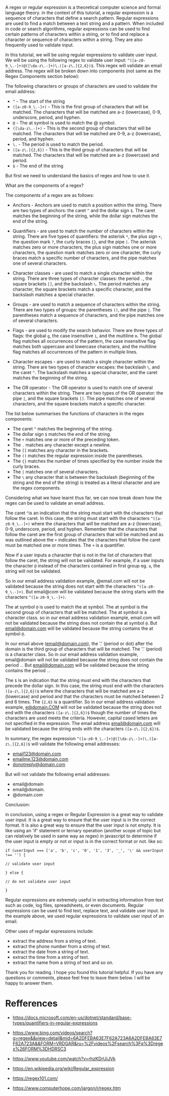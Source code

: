 A regex or regular expression is a theoretical computer science and formal language theory. in the context of this tutorial, a regular expression is a sequence of characters that define a search pattern. Regular expressions are used to find a match between a text string and a pattern. When included in code or search algorithms, regular expressions can be used to find certain patterns of characters within a string, or to find and replace a character or sequence of characters within a string. They are also frequently used to validate input.

In this tutorial, we will be using regular expressions to validate user input. We will be using the following regex to validate user input: `^([a-z0-9_\.-]+)@([\da-z\.-]+)\.([a-z\.]{2,6})$`. This regex will validate an email address. The regex will be broken down into components (not same as the Regex Components section below):

The following characters or groups of characters are used to validate the email address:

- `^`               - The start of the string
- `([a-z0-9_\.-]+)` - This is the first group of characters that will be matched.
                      The characters that will be matched are a-z (lowercase), 0-9, underscore, period, and hyphen.
- `@`                - The at symbol is used to match the @ symbol.
- `([\da-z\.-]+)`    - This is the second group of characters that will be matched.
                      The characters that will be matched are 0-9, a-z (lowercase), period, and hyphen.
- `\.`               - The period is used to match the period.
- `([a-z\.]{2,6})`   - This is the third group of characters that will be matched.
                      The characters that will be matched are a-z (lowercase) and period.
- `$`                - The end of the string  

But first we need to understand the basics of regex and how to use it.

What are the components of a regex?

The components of a regex are as follows:

- Anchors - Anchors are used to match a position within the string. There are two types of anchors: the caret `^` and the dollar sign `$`. The caret matches the beginning of the string, while the dollar sign matches the end of the string.

- Quantifiers - are used to match the number of characters within the string. There are five types of quantifiers: the asterisk `*`, the plus sign `+`, the question mark `?`, the curly braces `{}`, and the pipe `|`. The asterisk matches zero or more characters, the plus sign matches one or more characters, the question mark matches zero or one character, the curly braces match a specific number of characters, and the pipe matches one of several characters.

- Character classes - are used to match a single character within the string. There are three types of character classes: the period `.`, the square brackets `[]`, and the backslash `\`. The period matches any character, the square brackets match a specific character, and the backslash matches a special character.

- Groups - are used to match a sequence of characters within the string. There are two types of groups: the parentheses `()`, and the pipe `|`. The parentheses match a sequence of characters, and the pipe matches one of several characters.

- Flags - are used to modify the search behavior. There are three types of flags: the global `g`, the case insensitive `i`, and the multiline `m`. The global flag matches all occurrences of the pattern, the case insensitive flag matches both uppercase and lowercase characters, and the multiline flag matches all occurrences of the pattern in multiple lines.

- Character escapes - are used to match a single character within the string. There are two types of character escapes: the backslash `\`, and the caret `^`. The backslash matches a special character, and the caret matches the beginning of the string.

- The OR operator - The OR operator is used to match one of several characters within the string. There are two types of the OR operator: the pipe `|`, and the square brackets `[]`. The pipe matches one of several characters, and the square brackets match a specific character.


The list below summarises the functions of characters in the regex components:

- The caret `^` matches the beginning of the string.
- The dollar sign `$` matches the end of the string.
- The `+` matches one or more of the preceding token.
- The `.` matches any character except a newline.
- The `[]` matches any character in the brackets.
- The `()` matches the regular expression inside the parentheses.
- The `{}` matches the number of times specified by the number inside the curly braces.
- The `|` matches one of several characters.
- The `\` any character that is between the backslash (beginning of the string and the end of the string) is treated as a literal character and are the regex components.

Considering what we have learnt thus far, we can now break down how the regex can be used to validate an email address.

The caret `^`is an indication that the string must start with the characters that follow the caret. In this case, the string must start with the characters `^([a-z0-9_\.-]+)` where the characters that will be matched are a-z (lowercase), 0-9, underscore, period, and hyphen. Remember that the characters that follow the caret are the first group of characters that will be matched and as was outlined above the `+` indicates that the characters that follow the caret must be matched one or more times. The `+` is a quantifier.

Now if a user inputs a character that is not in the list of characters that follow the caret, the string will not be validated. For example, if a user inputs the character `@` instead of the characters contained in first group eg. `a`, the string will not be validated.

So in our email address validation example, @email.com will not be validated because the string does not start with the characters `^([a-z0-9_\.-]+)`. But email@com will be validated because the string starts with the characters `^([a-z0-9_\.-]+)`.

The at symbol `@` is used to match the at symbol. The at symbol is the second group of characters that will be matched. The at symbol is a character class. so in our email address validation example, email.com will not be validated because the string does not contain the at symbol `@`. But email@domain.com will be validated because the string contains the at symbol `@`. 

In our email above (email@domain.com), the '.' (period or dot) after the domain is the third group of characters that will be matched. The '.' (period) is a character class. So in our email address validation example, email@domain will not be validated because the string does not contain the period `.`. But email@domain.com will be validated because the string contains the period `.`.

The `$` is an indication that the string must end with the characters that precede the dollar sign. In this case, the string must end with the characters `([a-z\.]{2,6})$` where the characters that will be matched are a-z (lowercase) and period and that the characters must be matched between 2 and 6 times. The `{2,6}` is a quantifier. So in our email address validation example, e@domain.COM will not be validated because the string does not end with the characters `([a-z\.]{2,6})$` though the number of times the characters are used meets the criteria. However, capital cased letters are not specified in the expression. The email address email@domain.com will be validated because the string ends with the characters `([a-z\.]{2,6})$`.

In summary, the regex expression `^([a-z0-9_\.-]+)@([\da-z\.-]+)\.([a-z\.]{2,6})$` will validate the following email addresses:

- email123@domain.com
- emailme.123@domain.com
- donotreply@domain.com

But will not validate the following email addresses:

- email@domain
- email@domain.
- @domain.com 

Conclusion:

in conclusion, using a regex or Regular Expression is a great way to validate user input. It is a great way to ensure that the user input is in the correct format. It is also a great way to ensure that the user input is not empty. It is like using an 'if' statement or ternary operation (another scope of topic but can relatively be used in same way as regex) in javascript to determine if the user input is empty or not or input is in the correct format or not. like so:

`if (userInput === ['a', 'b', 'c', '0', '1', '3', '_', '\' && userInput !== '') {`  

`// validate user input`

`} else {`

`// do not validate user input`

`}`

Regular expressions are extremely useful in extracting information from text such as code, log files, spreadsheets, or even documents. Regular expressions can be used to find text, replace text, and validate user input. In the example above, we used regular expressions to validate user input of an email. 

Other uses of regular expressions include:
- extract the address from a string of text.
- extract the phone number from a string of text.
- extract the date from a string of text.
- extract the time from a string of text.
- extract the name from a string of text and so on.

Thank you for reading. I hope you found this tutorial helpful. If you have any questions or comments, please feel free to leave them below. I will be happy to answer them.





# Refferences
 
 * https://docs.microsoft.com/en-us/dotnet/standard/base-types/quantifiers-in-regular-expressions

 * https://www.bing.com/videos/search?q=regex&&view=detail&mid=6A2DFEBA63E7F62A723A6A2DFEBA63E7F62A723A&&FORM=VRDGAR&ru=%2Fvideos%2Fsearch%3Fq%3Dregex%26FORM%3DHDRSC3

 * https://www.youtube.com/watch?v=rhzKDrUiJVk

 * https://en.wikipedia.org/wiki/Regular_expression

 * https://regex101.com/

 * https://www.computerhope.com/jargon/r/regex.htm